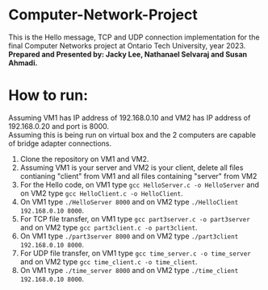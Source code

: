# Computer-Network-Project
This is the Hello message, TCP and UDP connection implementation for the final Computer Networks project at Ontario Tech University, year 2023.  **Prepared and Presented by: Jacky Lee, Nathanael Selvaraj and Susan Ahmadi.**  
# How to run:  
Assuming VM1 has IP address of 192.168.0.10 and VM2 has IP address of 192.168.0.20 and port is 8000.  
Assuming this is being run on virtual box and the 2 computers are capable of bridge adapter connections. 
1. Clone the repository on VM1 and VM2.  
2. Assuming VM1 is your server and VM2 is your client, delete all files contianing "client" from VM1 and all files containing "server" from VM2  
3. For the Hello code, on VM1 type ```gcc HelloServer.c -o HelloServer``` and on VM2 type ```gcc HelloClient.c -o HelloClient```.  
4. On VM1 type ```./HelloServer 8000``` and on VM2 type ```./HelloClient 192.168.0.10 8000```.  
5. For TCP file transfer, on VM1 type ```gcc part3server.c -o part3server``` and on VM2 type ```gcc part3client.c -o part3client```.  
6. On VM1 type ```./part3server 8000``` and on VM2 type ```./part3client 192.168.0.10 8000```.  
7. For UDP file transfer, on VM1 type ```gcc time_server.c -o time_server``` and on VM2 type ```gcc time_client.c -o time_client```.  
8. On VM1 type ```./time_server 8000``` and on VM2 type ```./time_client 192.168.0.10 8000```.  
